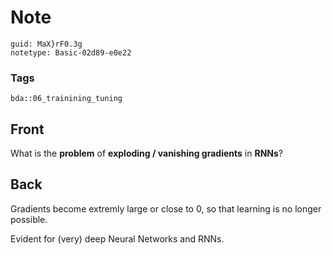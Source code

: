 # Note
```
guid: MaX}rF0.3g
notetype: Basic-02d89-e0e22
```

### Tags
```
bda::06_trainining_tuning
```

## Front
What is the <b>problem</b> of <b>exploding / vanishing
gradients</b> in <b>RNNs</b>?

## Back
Gradients become extremly large or close to 0, so that learning is no longer possible.

Evident for (very) deep Neural Networks and RNNs.
